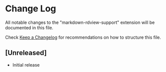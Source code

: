 # Change Log

All notable changes to the "markdown-rdview-support" extension will be documented in this file.

Check [Keep a Changelog](http://keepachangelog.com/) for recommendations on how to structure this file.

## [Unreleased]

- Initial release
